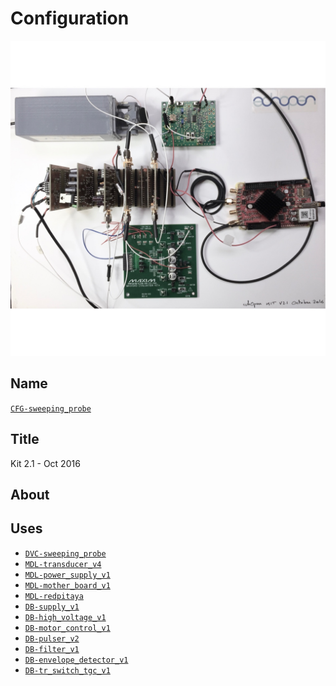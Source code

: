 # Configuration
![](viewme.jpg)

## Name
[`CFG-sweeping_probe`]()

## Title
Kit 2.1 - Oct 2016

## About

## Uses
* [`DVC-sweeping_probe`](../../mecanic/device/DVC-sweeping_probe)
* [`MDL-transducer_v4`](../../electronic/modules/hardware/MDL-transducer/MDL-transducer_v4)
* [`MDL-power_supply_v1`](../../electronic/modules/hardware/MDL-power_supply/MDL-power_supply_v1)
* [`MDL-mother_board_v1`](../../electronic/modules/hardware/MDL-mother_board)
* [`MDL-redpitaya`](../../electronic/modules/hardware/MDL-redpitaya)
* [`DB-supply_v1`](../../electronic/daughter_boards/DB-supply/DB-supply_v1)
* [`DB-high_voltage_v1`](../../electronic/daughter_boards/DB-high_voltage/DB-high_voltage_v1)
* [`DB-motor_control_v1`](../../electronic/daughter_boards/DB-motor_control/DB-motor_control_v1)
* [`DB-pulser_v2`](../../electronic/daughter_boards/DB-pulser/DB-pulser_v2)
* [`DB-filter_v1`](../../electronic/daughter_boards/DB-filter/DB-filter_v1)
* [`DB-envelope_detector_v1`](../../electronic/daughter_boards/DB-envelope_detector/DB-envelope_detector_v1)
* [`DB-tr_switch_tgc_v1`](../../electronic/daughter_boards/DB-tr_switch_tgc/DB-tr_switch_tgc_v1)
